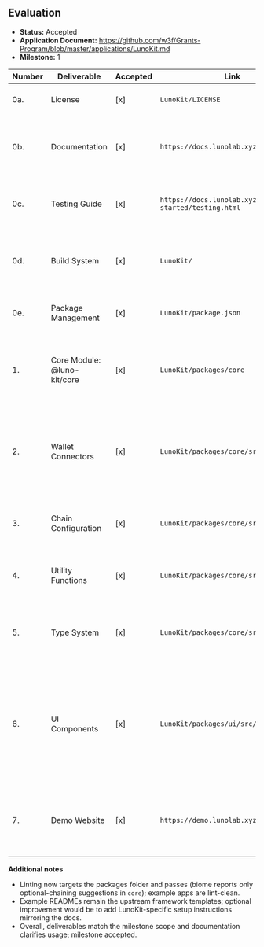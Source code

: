 ## Evaluation
- **Status:** Accepted
- **Application Document:** https://github.com/w3f/Grants-Program/blob/master/applications/LunoKit.md
- **Milestone:** 1

| Number | Deliverable | Accepted | Link | Evaluation Notes |
| ------ | ----------- | ------- | ---- | ---------------- |
| 0a. | License | [x] | `LunoKit/LICENSE` | MIT license present and matches the application. |
| 0b. | Documentation | [x] | `https://docs.lunolab.xyz/` | Documentation now hosted in `lkdoc`, includes wallet/testing guides and matches submission. |
| 0c. | Testing Guide | [x] | `https://docs.lunolab.xyz/getting-started/testing.html` | Testing page details philosophy plus concrete `pnpm` commands per package. |
| 0d. | Build System | [x] | `LunoKit/` | pnpm workspace with tsup builds for core/react/ui; `pnpm build` succeeds producing ESM&CJS bundles. |
| 0e. | Package Management | [x] | `LunoKit/package.json` | Monorepo uses pnpm workspaces and Changesets for releases as promised. |
| 1. | Core Module: @luno-kit/core | [x] | `LunoKit/packages/core` | Module implements config, storage, chain definitions, connectors abstraction; tests and build artifacts validate functionality. |
| 2. | Wallet Connectors | [x] | `LunoKit/packages/core/src/connectors` | Required six injected connectors plus WalletConnect implemented; additional connectors (Enkrypt, Fearless, Mimir, Ledger, NovaMobile) included with tests. |
| 3. | Chain Configuration | [x] | `LunoKit/packages/core/src/chains` | Presets cover required networks; demo exposes chain switching, including AssetHub chains. |
| 4. | Utility Functions | [x] | `LunoKit/packages/core/src/utils` | Address, SS58, formatting, device detection utilities implemented with high test coverage. |
| 5. | Type System | [x] | `LunoKit/packages/core/src/types` | Comprehensive TS types for accounts, chains, connectors, signer are present and consumed across packages. |
| 6. | UI Components | [x] | `LunoKit/packages/ui/src/components` | Public API intentionally surfaces core components (ConnectButton, ConnectModal, ChainModal, AccountDetailsModal) while internal components support them, approach matches stated design. |
| 7. | Demo Website | [x] | `https://demo.lunolab.xyz/` | Demo functional with chain switching and wallet flows; documentation outlines WalletConnect setup (project ID). |

**Additional notes**
- Linting now targets the packages folder and passes (biome reports only optional-chaining suggestions in `core`); example apps are lint-clean.
- Example READMEs remain the upstream framework templates; optional improvement would be to add LunoKit-specific setup instructions mirroring the docs.
- Overall, deliverables match the milestone scope and documentation clarifies usage; milestone accepted.
